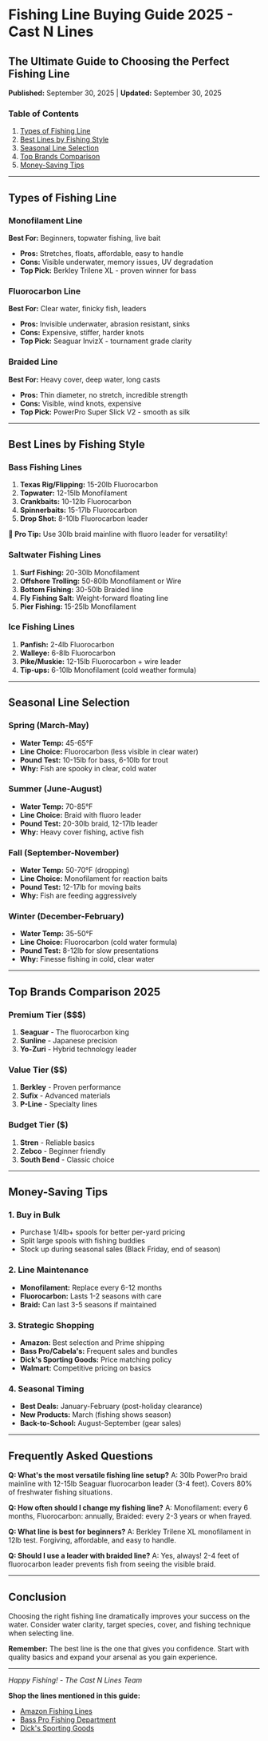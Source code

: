 # Fishing Line Buying Guide 2025 - Cast N Lines

## The Ultimate Guide to Choosing the Perfect Fishing Line

**Published:** September 30, 2025 | **Updated:** September 30, 2025

### Table of Contents
1. [Types of Fishing Line](#types-of-fishing-line)
2. [Best Lines by Fishing Style](#best-lines-by-fishing-style)
3. [Seasonal Line Selection](#seasonal-line-selection)
4. [Top Brands Comparison](#top-brands-comparison)
5. [Money-Saving Tips](#money-saving-tips)

---

## Types of Fishing Line

### Monofilament Line
**Best For:** Beginners, topwater fishing, live bait
- **Pros:** Stretches, floats, affordable, easy to handle
- **Cons:** Visible underwater, memory issues, UV degradation
- **Top Pick:** Berkley Trilene XL - proven winner for bass

### Fluorocarbon Line
**Best For:** Clear water, finicky fish, leaders
- **Pros:** Invisible underwater, abrasion resistant, sinks
- **Cons:** Expensive, stiffer, harder knots
- **Top Pick:** Seaguar InvizX - tournament grade clarity

### Braided Line
**Best For:** Heavy cover, deep water, long casts
- **Pros:** Thin diameter, no stretch, incredible strength
- **Cons:** Visible, wind knots, expensive
- **Top Pick:** PowerPro Super Slick V2 - smooth as silk

---

## Best Lines by Fishing Style

### Bass Fishing Lines
1. **Texas Rig/Flipping:** 15-20lb Fluorocarbon
2. **Topwater:** 12-15lb Monofilament  
3. **Crankbaits:** 10-12lb Fluorocarbon
4. **Spinnerbaits:** 15-17lb Fluorocarbon
5. **Drop Shot:** 8-10lb Fluorocarbon leader

**🎣 Pro Tip:** Use 30lb braid mainline with fluoro leader for versatility!

### Saltwater Fishing Lines
1. **Surf Fishing:** 20-30lb Monofilament
2. **Offshore Trolling:** 50-80lb Monofilament or Wire
3. **Bottom Fishing:** 30-50lb Braided line
4. **Fly Fishing Salt:** Weight-forward floating line
5. **Pier Fishing:** 15-25lb Monofilament

### Ice Fishing Lines
1. **Panfish:** 2-4lb Fluorocarbon
2. **Walleye:** 6-8lb Fluorocarbon
3. **Pike/Muskie:** 12-15lb Fluorocarbon + wire leader
4. **Tip-ups:** 6-10lb Monofilament (cold weather formula)

---

## Seasonal Line Selection

### Spring (March-May)
- **Water Temp:** 45-65°F
- **Line Choice:** Fluorocarbon (less visible in clear water)
- **Pound Test:** 10-15lb for bass, 6-10lb for trout
- **Why:** Fish are spooky in clear, cold water

### Summer (June-August)  
- **Water Temp:** 70-85°F
- **Line Choice:** Braid with fluoro leader
- **Pound Test:** 20-30lb braid, 12-17lb leader
- **Why:** Heavy cover fishing, active fish

### Fall (September-November)
- **Water Temp:** 50-70°F (dropping)
- **Line Choice:** Monofilament for reaction baits
- **Pound Test:** 12-17lb for moving baits
- **Why:** Fish are feeding aggressively

### Winter (December-February)
- **Water Temp:** 35-50°F
- **Line Choice:** Fluorocarbon (cold water formula)
- **Pound Test:** 8-12lb for slow presentations
- **Why:** Finesse fishing in cold, clear water

---

## Top Brands Comparison 2025

### Premium Tier ($$$)
1. **Seaguar** - The fluorocarbon king
2. **Sunline** - Japanese precision
3. **Yo-Zuri** - Hybrid technology leader

### Value Tier ($$)
1. **Berkley** - Proven performance
2. **Sufix** - Advanced materials
3. **P-Line** - Specialty lines

### Budget Tier ($)
1. **Stren** - Reliable basics
2. **Zebco** - Beginner friendly
3. **South Bend** - Classic choice

---

## Money-Saving Tips

### 1. Buy in Bulk
- Purchase 1/4lb+ spools for better per-yard pricing
- Split large spools with fishing buddies
- Stock up during seasonal sales (Black Friday, end of season)

### 2. Line Maintenance
- **Monofilament:** Replace every 6-12 months
- **Fluorocarbon:** Lasts 1-2 seasons with care
- **Braid:** Can last 3-5 seasons if maintained

### 3. Strategic Shopping
- **Amazon:** Best selection and Prime shipping
- **Bass Pro/Cabela's:** Frequent sales and bundles  
- **Dick's Sporting Goods:** Price matching policy
- **Walmart:** Competitive pricing on basics

### 4. Seasonal Timing
- **Best Deals:** January-February (post-holiday clearance)
- **New Products:** March (fishing shows season)
- **Back-to-School:** August-September (gear sales)

---

## Frequently Asked Questions

**Q: What's the most versatile fishing line setup?**
A: 30lb PowerPro braid mainline with 12-15lb Seaguar fluorocarbon leader (3-4 feet). Covers 80% of freshwater fishing situations.

**Q: How often should I change my fishing line?**
A: Monofilament: every 6 months, Fluorocarbon: annually, Braided: every 2-3 years or when frayed.

**Q: What line is best for beginners?**
A: Berkley Trilene XL monofilament in 12lb test. Forgiving, affordable, and easy to handle.

**Q: Should I use a leader with braided line?**
A: Yes, always! 2-4 feet of fluorocarbon leader prevents fish from seeing the visible braid.

---

## Conclusion

Choosing the right fishing line dramatically improves your success on the water. Consider water clarity, target species, cover, and fishing technique when selecting line.

**Remember:** The best line is the one that gives you confidence. Start with quality basics and expand your arsenal as you gain experience.

---

*Happy Fishing!*
*- The Cast N Lines Team*

**Shop the lines mentioned in this guide:**
- [Amazon Fishing Lines](https://castnlines.com#freshwater-lines)
- [Bass Pro Fishing Department](https://castnlines.com#saltwater-lines) 
- [Dick's Sporting Goods](https://castnlines.com#trolling-lines)
